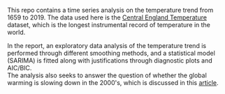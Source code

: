This repo contains a time series analysis on the temperature trend from 1659 to 2019. The data used here is the [Central England Temperature](https://en.wikipedia.org/wiki/Central_England_temperature) dataset, which is the longest instrumental record of temperature in the world. <br>

In the report, an exploratory data analysis of the temperature trend is performed through different smoothing methods, and a statistical model (SARIMA) is fitted along with justifications through diagnostic plots and AIC/BIC. <br>
The analysis also seeks to answer the question of whether the global warming is slowing down in the 2000's, which is discussed in this [article](https://www.scientificamerican.com/article/did-global-warming-slow-down-in-the-2000s-or-not/).  
